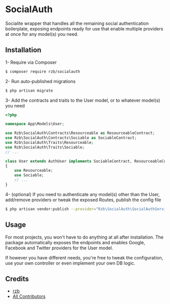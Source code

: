 # SocialAuth

Socialite wrapper that handles all the remaining social authentication boilerplate, exposing endpoints ready for use that enable multiple providers at once for any model(s) you need.

## Installation

1- Require via Composer

``` bash
$ composer require rzb/socialauth
```

2- Run auto-published migrations

``` bash
$ php artisan migrate
```

3- Add the contracts and traits to the User model, or to whatever model(s) you need

``` php
<?php

namespace App\Models\User;

use Rzb\SocialAuth\Contracts\Resourceable as ResourceableContract;
use Rzb\SocialAuth\Contracts\Sociable as SociableContract;
use Rzb\SocialAuth\Traits\Resourceable;
use Rzb\SocialAuth\Traits\Sociable;
// ...

class User extends AuthUser implements SociableContract, ResourceableContract
{
    use Resourceable;
    use Sociable;
    // ...
}
```

4- (optional) If you need to authenticate any model(s) other than the User, add/remove providers or tweak the exposed Routes, publish the config file

``` bash
$ php artisan vendor:publish --provider="Rzb\SocialAuth\SocialAuthServiceProvider" --tag="config"
```

## Usage

For most projects, you won't have to do anything at all after installation. The package automatically exposes the endpoints and enables Google, Facebook and Twitter providers for the User model.

If however you have different needs, you're free to tweak the configuration, use your own controller or even implement your own DB logic.

## Credits

- [rzb][link-author]
- [All Contributors][link-contributors]

[ico-version]: https://img.shields.io/packagist/v/rzb/socialauth.svg?style=flat-square
[ico-downloads]: https://img.shields.io/packagist/dt/rzb/socialauth.svg?style=flat-square
[ico-travis]: https://img.shields.io/travis/rzb/socialauth/master.svg?style=flat-square
[ico-styleci]: https://styleci.io/repos/12345678/shield

[link-packagist]: https://packagist.org/packages/rzb/socialauth
[link-downloads]: https://packagist.org/packages/rzb/socialauth
[link-travis]: https://travis-ci.org/rzb/socialauth
[link-styleci]: https://styleci.io/repos/12345678
[link-author]: https://github.com/rzb
[link-contributors]: ../../contributors
